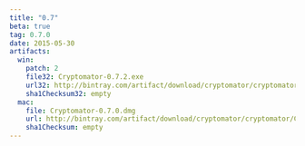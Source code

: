```yaml
---
title: "0.7"
beta: true
tag: 0.7.0
date: 2015-05-30
artifacts:
  win:
    patch: 2
    file32: Cryptomator-0.7.2.exe
    url32: http://bintray.com/artifact/download/cryptomator/cryptomator/Cryptomator-0.7.2.exe
    sha1Checksum32: empty
  mac:
    file: Cryptomator-0.7.0.dmg
    url: http://bintray.com/artifact/download/cryptomator/cryptomator/Cryptomator-0.7.0.dmg
    sha1Checksum: empty
---
```

